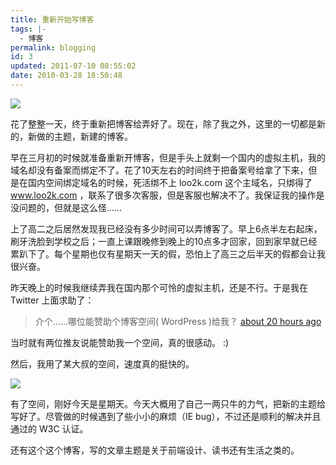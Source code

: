 ```yaml
---
title: 重新开始写博客
tags: |-
  - 博客
permalink: blogging
id: 3
updated: 2011-07-10 08:55:02
date: 2010-03-28 18:50:48
---
```


![](/images/2010/03/blogging.png)

花了整整一天，终于重新把博客给弄好了。现在，除了我之外，这里的一切都是新的，新做的主题，新建的博客。

<!--more-->

早在三月初的时候就准备重新开博客，但是手头上就剩一个国内的虚拟主机，我的域名却没有备案而绑定不了。花了10天左右的时间终于把备案号给拿了下来，但是在国内空间绑定域名的时候，死活绑不上 loo2k.com 这个主域名，只绑得了 www.loo2k.com ，联系了很多次客服，但是客服也解决不了。我保证我的操作是没问题的，但就是这么怪……

上了高二之后居然发现我已经没有多少时间可以弄博客了。早上6点半左右起床，刷牙洗脸到学校之后；一直上课跟晚修到晚上的10点多才回家，回到家早就已经累趴下了。每个星期也仅有星期天一天的假，恐怕上了高三之后半天的假都会让我很兴奋。

昨天晚上的时候我继续弄我在国内那个可怜的虚拟主机，还是不行。于是我在 Twitter 上面求助了：

> 介个……哪位能赞助个博客空间( WordPress )给我？
> [about 20 hours ago](http://twitter.com/loo2k/status/11145786562)

当时就有两位推友说能赞助我一个空间，真的很感动。 :)

然后，我用了某大叔的空间，速度真的挺快的。

![](/images/2010/03/theme.png)

有了空间，刚好今天是星期天。今天大概用了自己一两只牛的力气，把新的主题给写好了。尽管做的时候遇到了些小小的麻烦（IE bug），不过还是顺利的解决并且通过的 W3C 认证。

还有这个这个博客，写的文章主题是关于前端设计、读书还有生活之类的。
